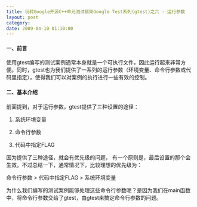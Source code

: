 ```yaml
---
title: 玩转Google开源C++单元测试框架Google Test系列(gtest)之六 - 运行参数
layout: post
category: 
date: 2009-04-10 01:10:00
---
```


#### 一、前言

使用gtest编写的测试案例通常本身就是一个可执行文件，因此运行起来非常方便。同时，gtest也为我们提供了一系列的运行参数（环境变量、命令行参数或代码里指定），使得我们可以对案例的执行进行一些有效的控制。

#### 二、基本介绍

前面提到，对于运行参数，gtest提供了三种设置的途径：

1. 系统环境变量

2. 命令行参数

3. 代码中指定FLAG

因为提供了三种途径，就会有优先级的问题， 有一个原则是，最后设置的那个会生效。不过总结一下，通常情况下，比较理想的优先级为：

命令行参数 &gt; 代码中指定FLAG &gt; 系统环境变量

为什么我们编写的测试案例能够处理这些命令行参数呢？是因为我们在main函数中，将命令行参数交给了gtest，由gtest来搞定命令行参数的问题。

<div class="cnblogs_code"><!--

Code highlighting produced by Actipro CodeHighlighter (freeware)

http://www.CodeHighlighter.com/

--><span style="color: #0000ff;">int</span><span style="color: #000000;">&nbsp;_tmain(</span><span style="color: #0000ff;">int</span><span style="color: #000000;">&nbsp;argc,&nbsp;_TCHAR</span><span style="color: #000000;">*</span><span style="color: #000000;">&nbsp;argv[])

{

&nbsp;&nbsp;&nbsp;&nbsp;testing::InitGoogleTest(</span><span style="color: #000000;">&amp;</span><span style="color: #000000;">argc,&nbsp;argv);

&nbsp;&nbsp;&nbsp;&nbsp;</span><span style="color: #0000ff;">return</span><span style="color: #000000;">&nbsp;RUN_ALL_TESTS();

}</span></div>

&nbsp;

这样，我们就拥有了接收和响应gtest命令行参数的能力。如果需要在代码中指定FLAG，可以使用testing::GTEST_FLAG这个宏来设置。比如相对于命令行参数--gtest_output，可以使用testing::GTEST_FLAG(output) = "xml:";来设置。注意到了，不需要加--gtest前缀了。同时，推荐将这句放置InitGoogleTest之前，这样就可以使得对于同样的参数，命令行参数优先级高于代码中指定。

<div class="cnblogs_code"><!--

Code highlighting produced by Actipro CodeHighlighter (freeware)

http://www.CodeHighlighter.com/

--><span style="color: #0000ff;">int</span><span style="color: #000000;">&nbsp;_tmain(</span><span style="color: #0000ff;">int</span><span style="color: #000000;">&nbsp;argc,&nbsp;_TCHAR</span><span style="color: #000000;">*</span><span style="color: #000000;">&nbsp;argv[])

{

&nbsp;&nbsp;&nbsp;&nbsp;testing::GTEST_FLAG(output)&nbsp;</span><span style="color: #000000;">=</span><span style="color: #000000;">&nbsp;</span><span style="color: #800000;">"</span><span style="color: #800000;">xml:</span><span style="color: #800000;">"</span><span style="color: #000000;">;

&nbsp;&nbsp;&nbsp;&nbsp;testing::InitGoogleTest(</span><span style="color: #000000;">&amp;</span><span style="color: #000000;">argc,&nbsp;argv);

&nbsp;&nbsp;&nbsp;&nbsp;</span><span style="color: #0000ff;">return</span><span style="color: #000000;">&nbsp;RUN_ALL_TESTS();

}</span></div>

&nbsp;

最后再来说下第一种设置方式-系统环境变量。如果需要gtest的设置系统环境变量，必须注意的是：

1. 系统环境变量全大写，比如对于--gtest_output，响应的系统环境变量为：GTEST_OUTPUT

2.&nbsp; 有一个命令行参数例外，那就是--gtest_list_tests，它是不接受系统环境变量的。（只是用来罗列测试案例名称）

#### 三、参数列表

了解了上面的内容，我这里就直接将所有命令行参数总结和罗列一下。如果想要获得详细的命令行说明，直接运行你的案例，输入命令行参数：/? 或 --help 或 -help

 1. 测试案例集合

<table width="1019">
     <tr>
         <td style="border: 1px solid #aaaaaa; padding: 5px;">**命令行参数** </td>
         <td style="border: 1px solid #aaaaaa; padding: 5px;"> **说明** </td>
     </tr>
     <tr>
         <td style="border: 1px solid #aaaaaa; padding: 5px;">--gtest_list_tests</td>
         <td style="border: 1px solid #aaaaaa; padding: 5px;">使用这个参数时，将不会执行里面的测试案例，而是输出一个案例的列表。

         </td>
     </tr>
     <tr>
         <td style="border: 1px solid #aaaaaa; padding: 5px;">--gtest_filter</td>
         <td style="border: 1px solid #aaaaaa; padding: 5px;">

对执行的测试案例进行过滤，支持通配符

?&nbsp;&nbsp;&nbsp; 单个字符

*&nbsp;&nbsp;&nbsp; 任意字符

- &nbsp;&nbsp; 排除，如，-a 表示除了a

:&nbsp;&nbsp;&nbsp; 取或，如，a:b 表示a或b

比如下面的例子：

./foo_test 没有指定过滤条件，运行所有案例

         ./foo_test --gtest_filter=* 使用通配符*，表示运行所有案例

         ./foo_test --gtest_filter=FooTest.* 运行所有&#8220;测试案例名称(testcase_name)&#8221;为FooTest的案例

         ./foo_test --gtest_filter=*Null*:*Constructor* 运行所有&#8220;测试案例名称(testcase_name)&#8221;或&#8220;测试名称(test_name)&#8221;包含Null或Constructor的案例。

         ./foo_test --gtest_filter=-*DeathTest.* 运行所有非死亡测试案例。

         ./foo_test --gtest_filter=FooTest.*-FooTest.Bar 运行所有&#8220;测试案例名称(testcase_name)&#8221;为FooTest的案例，但是除了FooTest.Bar这个案例

         </td>
     </tr>
     <tr>
         <td style="border: 1px solid #aaaaaa; padding: 5px;">--gtest_also_run_disabled_tests</td>
         <td style="border: 1px solid #aaaaaa; padding: 5px;">

执行案例时，同时也执行被置为无效的测试案例。关于设置测试案例无效的方法为：

在测试案例名称或测试名称中添加<a name="Temporarily_Disabling_Tests">DISABLED前缀，比如：</a>

         <div class="cnblogs_code"><!--

         Code highlighting produced by Actipro CodeHighlighter (freeware)

         http://www.CodeHighlighter.com/

         --><span style="color: #008000;">//</span><span style="color: #008000;">&nbsp;Tests&nbsp;that&nbsp;Foo&nbsp;does&nbsp;Abc.</span><span style="color: #008000;">

         </span><span style="color: #000000;">TEST(FooTest,&nbsp;DISABLED_DoesAbc)&nbsp;{&nbsp;![](http://www.cnblogs.com/Images/dot.gif)&nbsp;}

         </span><span style="color: #0000ff;">class</span><span style="color: #000000;">&nbsp;DISABLED_BarTest&nbsp;:&nbsp;</span><span style="color: #0000ff;">public</span><span style="color: #000000;">&nbsp;testing::Test&nbsp;{&nbsp;![](http://www.cnblogs.com/Images/dot.gif)&nbsp;};

         </span><span style="color: #008000;">//</span><span style="color: #008000;">&nbsp;Tests&nbsp;that&nbsp;Bar&nbsp;does&nbsp;Xyz.</span><span style="color: #008000;">

         </span><span style="color: #000000;">TEST_F(DISABLED_BarTest,&nbsp;DoesXyz)&nbsp;{&nbsp;![](http://www.cnblogs.com/Images/dot.gif)&nbsp;}</span></div>
         </td>
     </tr>
     <tr>
         <td style="border: 1px solid #aaaaaa; padding: 5px;">--gtest_repeat=[COUNT]</td>
         <td style="border: 1px solid #aaaaaa; padding: 5px;">

设置案例重复运行次数，非常棒的功能！比如：

--gtest_repeat=1000 &nbsp;&nbsp; &nbsp; 重复执行1000次，即使中途出现错误。

         --gtest_repeat=-1 &nbsp;&nbsp;&nbsp;&nbsp;&nbsp;&nbsp;&nbsp;&nbsp; 无限次数执行。。。。

         --gtest_repeat=1000 --gtest_break_on_failure &nbsp;&nbsp;&nbsp; 重复执行1000次，并且在第一个错误发生时立即停止。这个功能对调试非常有用。

         --gtest_repeat=1000 --gtest_filter=FooBar &nbsp;&nbsp;&nbsp; 重复执行1000次测试案例名称为FooBar的案例。

         </td>
     </tr>
</table>

&nbsp;

2. 测试案例输出

<table width="1019">
     <tr>
         <td style="border: 1px solid #aaaaaa; padding: 5px;">**命令行参数** </td>
         <td style="border: 1px solid #aaaaaa; padding: 5px;"> **说明** </td>
     </tr>
     <tr>
         <td style="border: 1px solid #aaaaaa; padding: 5px;">--gtest_color=(yes|no|auto)</td>
         <td style="border: 1px solid #aaaaaa; padding: 5px;">输出命令行时是否使用一些五颜六色的颜色。默认是auto。

         </td>
     </tr>
     <tr>
         <td style="border: 1px solid #aaaaaa; padding: 5px;">--gtest_print_time</td>
         <td style="border: 1px solid #aaaaaa; padding: 5px;">输出命令行时是否打印每个测试案例的执行时间。默认是不打印的。

         </td>
     </tr>
     <tr>
         <td style="border: 1px solid #aaaaaa; padding: 5px;">--gtest_output=xml[:DIRECTORY_PATH\|:FILE_PATH]</td>
         <td style="border: 1px solid #aaaaaa; padding: 5px;">

将测试结果输出到一个xml中。

1.--gtest_output=xml: &nbsp;&nbsp; 不指定输出路径时，默认为案例当前路径。

2.--gtest_output=xml:d:\ 指定输出到某个目录 

3.--gtest_output=xml:d:\foo.xml 指定输出到d:\foo.xml

如果不是指定了特定的文件路径，gtest每次输出的报告不会覆盖，而会以数字后缀的方式创建。xml的输出内容后面介绍吧。 

         </td>
     </tr>
</table>

&nbsp;

3. 对案例的异常处理

<table width="1019">
     <tr>
         <td style="border: 1px solid #aaaaaa; padding: 5px;">**命令行参数** </td>
         <td style="border: 1px solid #aaaaaa; padding: 5px;"> **说明** </td>
     </tr>
     <tr>
         <td style="border: 1px solid #aaaaaa; padding: 5px;">--gtest_break_on_failure</td>
         <td style="border: 1px solid #aaaaaa; padding: 5px;">调试模式下，当案例失败时停止，方便调试

         </td>
     </tr>
     <tr>
         <td style="border: 1px solid #aaaaaa; padding: 5px;">--gtest_throw_on_failure</td>
         <td style="border: 1px solid #aaaaaa; padding: 5px;">当案例失败时以C++异常的方式抛出

         </td>
     </tr>
     <tr>
         <td style="border: 1px solid #aaaaaa; padding: 5px;">--gtest_catch_exceptions</td>
         <td style="border: 1px solid #aaaaaa; padding: 5px;">

是否捕捉异常。gtest默认是不捕捉异常的，因此假如你的测试案例抛了一个异常，很可能会弹出一个对话框，这非常的不友好，同时也阻碍了测试案例的运行。如果想不弹这个框，可以通过设置这个参数来实现。如将--gtest_catch_exceptions设置为一个非零的数。

注意：这个参数只在Windows下有效。

</td>
     </tr>
</table>

#### 四、XML报告输出格式
<div class="cnblogs_code"><!--

Code highlighting produced by Actipro CodeHighlighter (freeware)
http://www.CodeHighlighter.com/

--><span style="color: #0000ff;">&lt;?</span><span style="color: #ff00ff;">xml&nbsp;version="1.0"&nbsp;encoding="UTF-8"</span><span style="color: #0000ff;">?&gt;</span><span style="color: #000000;">
</span><span style="color: #0000ff;">&lt;</span><span style="color: #800000;">testsuites&nbsp;</span><span style="color: #ff0000;">tests</span><span style="color: #0000ff;">="3"</span><span style="color: #ff0000;">&nbsp;failures</span><span style="color: #0000ff;">="1"</span><span style="color: #ff0000;">&nbsp;errors</span><span style="color: #0000ff;">="0"</span><span style="color: #ff0000;">&nbsp;time</span><span style="color: #0000ff;">="35"</span><span style="color: #ff0000;">&nbsp;name</span><span style="color: #0000ff;">="AllTests"</span><span style="color: #0000ff;">&gt;</span><span style="color: #000000;">
&nbsp;&nbsp;</span><span style="color: #0000ff;">&lt;</span><span style="color: #800000;">testsuite&nbsp;</span><span style="color: #ff0000;">name</span><span style="color: #0000ff;">="MathTest"</span><span style="color: #ff0000;">&nbsp;tests</span><span style="color: #0000ff;">="2"</span><span style="color: #ff0000;">&nbsp;failures</span><span style="color: #0000ff;">="1"</span><span style="color: #ff0000;">*&nbsp;errors</span><span style="color: #0000ff;">="0"</span><span style="color: #ff0000;">&nbsp;time</span><span style="color: #0000ff;">="15"</span><span style="color: #0000ff;">&gt;</span><span style="color: #000000;">
&nbsp;&nbsp;&nbsp;&nbsp;</span><span style="color: #0000ff;">&lt;</span><span style="color: #800000;">testcase&nbsp;</span><span style="color: #ff0000;">name</span><span style="color: #0000ff;">="Addition"</span><span style="color: #ff0000;">&nbsp;status</span><span style="color: #0000ff;">="run"</span><span style="color: #ff0000;">&nbsp;time</span><span style="color: #0000ff;">="7"</span><span style="color: #ff0000;">&nbsp;classname</span><span style="color: #0000ff;">=""</span><span style="color: #0000ff;">&gt;</span><span style="color: #000000;">
&nbsp;&nbsp;&nbsp;&nbsp;&nbsp;&nbsp;</span><span style="color: #0000ff;">&lt;</span><span style="color: #800000;">failure&nbsp;</span><span style="color: #ff0000;">message</span><span style="color: #0000ff;">="Value&nbsp;of:&nbsp;add(1,&nbsp;1)
&nbsp;Actual:&nbsp;3
Expected:&nbsp;2"</span><span style="color: #ff0000;">&nbsp;type</span><span style="color: #0000ff;">=""</span><span style="color: #0000ff;">/&gt;</span><span style="color: #000000;">
&nbsp;&nbsp;&nbsp;&nbsp;&nbsp;&nbsp;</span><span style="color: #0000ff;">&lt;</span><span style="color: #800000;">failure&nbsp;</span><span style="color: #ff0000;">message</span><span style="color: #0000ff;">="Value&nbsp;of:&nbsp;add(1,&nbsp;-1)
&nbsp;Actual:&nbsp;1
Expected:&nbsp;0"</span><span style="color: #ff0000;">&nbsp;type</span><span style="color: #0000ff;">=""</span><span style="color: #0000ff;">/&gt;</span><span style="color: #000000;">
&nbsp;&nbsp;&nbsp;&nbsp;</span><span style="color: #0000ff;">&lt;/</span><span style="color: #800000;">testcase</span><span style="color: #0000ff;">&gt;</span><span style="color: #000000;">
&nbsp;&nbsp;&nbsp;&nbsp;</span><span style="color: #0000ff;">&lt;</span><span style="color: #800000;">testcase&nbsp;</span><span style="color: #ff0000;">name</span><span style="color: #0000ff;">="Subtraction"</span><span style="color: #ff0000;">&nbsp;status</span><span style="color: #0000ff;">="run"</span><span style="color: #ff0000;">&nbsp;time</span><span style="color: #0000ff;">="5"</span><span style="color: #ff0000;">&nbsp;classname</span><span style="color: #0000ff;">=""</span><span style="color: #0000ff;">&gt;</span><span style="color: #000000;">
&nbsp;&nbsp;&nbsp;&nbsp;</span><span style="color: #0000ff;">&lt;/</span><span style="color: #800000;">testcase</span><span style="color: #0000ff;">&gt;</span><span style="color: #000000;">
&nbsp;&nbsp;</span><span style="color: #0000ff;">&lt;/</span><span style="color: #800000;">testsuite</span><span style="color: #0000ff;">&gt;</span><span style="color: #000000;">
&nbsp;&nbsp;</span><span style="color: #0000ff;">&lt;</span><span style="color: #800000;">testsuite&nbsp;</span><span style="color: #ff0000;">name</span><span style="color: #0000ff;">="LogicTest"</span><span style="color: #ff0000;">&nbsp;tests</span><span style="color: #0000ff;">="1"</span><span style="color: #ff0000;">&nbsp;failures</span><span style="color: #0000ff;">="0"</span><span style="color: #ff0000;">&nbsp;errors</span><span style="color: #0000ff;">="0"</span><span style="color: #ff0000;">&nbsp;time</span><span style="color: #0000ff;">="5"</span><span style="color: #0000ff;">&gt;</span><span style="color: #000000;">
&nbsp;&nbsp;&nbsp;&nbsp;</span><span style="color: #0000ff;">&lt;</span><span style="color: #800000;">testcase&nbsp;</span><span style="color: #ff0000;">name</span><span style="color: #0000ff;">="NonContradiction"</span><span style="color: #ff0000;">&nbsp;status</span><span style="color: #0000ff;">="run"</span><span style="color: #ff0000;">&nbsp;time</span><span style="color: #0000ff;">="5"</span><span style="color: #ff0000;">&nbsp;classname</span><span style="color: #0000ff;">=""</span><span style="color: #0000ff;">&gt;</span><span style="color: #000000;">
&nbsp;&nbsp;&nbsp;&nbsp;</span><span style="color: #0000ff;">&lt;/</span><span style="color: #800000;">testcase</span><span style="color: #0000ff;">&gt;</span><span style="color: #000000;">
&nbsp;&nbsp;</span><span style="color: #0000ff;">&lt;/</span><span style="color: #800000;">testsuite</span><span style="color: #0000ff;">&gt;</span><span style="color: #000000;">
</span><span style="color: #0000ff;">&lt;/</span><span style="color: #800000;">testsuites</span><span style="color: #0000ff;">&gt;</span></div>

从报告里可以看出，我们之前在TEST等宏中定义的测试案例名称(testcase_name)在xml测试报告中其实是一个testsuite name，而宏中的测试名称(test_name)在xml测试报告中是一个testcase name，概念上似乎有点混淆，就看你怎么看吧。

 当检查点通过时，不会输出任何检查点的信息。当检查点失败时，会有详细的失败信息输出来failure节点。

在我使用过程中发现一个问题，当我同时设置了--gtest_filter参数时，输出的xml报告中还是会包含所有测试案例的信息，只不过那些不被执行的测试案例的status值为&#8220;notrun&#8221;。而我之前认为的输出的xml报告应该只包含我需要运行的测试案例的信息。不知是否可提供一个只输出需要执行的测试案例的xml报告。因为当我需要在1000个案例中执行其中1个案例时，在报告中很难找到我运行的那个案例，虽然可以查找，但还是很麻烦。

#### 五、总结 

本篇主要介绍了gtest案例执行时提供的一些参数的使用方法，这些参数都非常有用。在实际编写gtest测试案例时肯定会需要用到的时候。至少我现在比较常用的就是：

1. --gtest_filter

2. --gtest_output=xml[:DIRECTORY_PATH\|:FILE_PATH]

3. --gtest_catch_exceptions 

最后再总结一下我使用过程中遇到的几个问题:

1. 同时使用--gtest_filter和--gtest_output=xml:时，在xml测试报告中能否只包含过滤后的测试案例的信息。

2. 有时，我在代码中设置 testing::GTEST_FLAG(catch_exceptions) = 1和我在命令行中使用--gtest_catch_exceptions结果稍有不同，在代码中设置FLAG方式有时候捕捉不了某些异常，但是通过命令行参数的方式一般都不会有问题。这是我曾经遇到过的一个问题，最后我的处理办法是既在代码中设置FLAG，又在命令行参数中传入--gtest_catch_exceptions。不知道是gtest在catch_exceptions方面不够稳定，还是我自己测试案例的问题。

系列链接：
  
[1.玩转Google开源C++单元测试框架Google Test系列(gtest)之一 - 初识gtest](http://www.cnblogs.com/coderzh/archive/2009/03/31/1426758.html)
  
[2.玩转Google开源C++单元测试框架Google Test系列(gtest)之二 - 断言](http://www.cnblogs.com/coderzh/archive/2009/04/06/1430364.html)
  
[3.玩转Google开源C++单元测试框架Google Test系列(gtest)之三 - 事件机制](http://www.cnblogs.com/coderzh/archive/2009/04/06/1430396.html)
  
[4.玩转Google开源C++单元测试框架Google Test系列(gtest)之四 - 参数化](http://www.cnblogs.com/coderzh/archive/2009/04/08/1431297.html) 
  
[5.玩转Google开源C++单元测试框架Google Test系列(gtest)之五 - 死亡测试](http://www.cnblogs.com/coderzh/archive/2009/04/08/1432043.html) 
  
[6.玩转Google开源C++单元测试框架Google Test系列(gtest)之六 - 运行参数](http://www.cnblogs.com/coderzh/archive/2009/04/10/1432789.html) 
  
[7.玩转Google开源C++单元测试框架Google Test系列(gtest)之七 - 深入解析gtest](http://www.cnblogs.com/coderzh/archive/2009/04/11/1433744.html)

 [8.玩转Google开源C++单元测试框架Google Test系列(gtest)之八 - 打造自己的单元测试框架](http://www.cnblogs.com/coderzh/archive/2009/04/12/1434155.html)

&nbsp;
